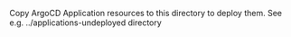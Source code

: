 Copy ArgoCD Application resources to this directory to deploy them.
See e.g. ../applications-undeployed directory
